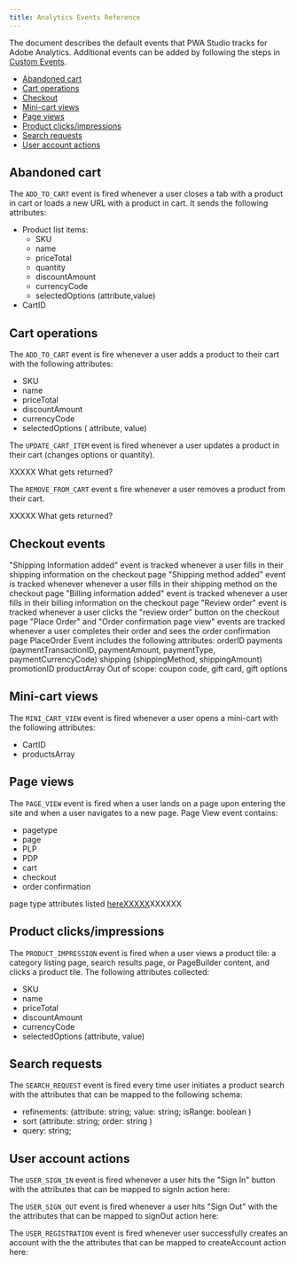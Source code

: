 ```yaml
---
title: Analytics Events Reference
---
```


The document describes the default events that PWA Studio tracks for Adobe Analytics.
Additional events can be added by following the steps in [Custom Events](XXXXXXX).

- [Abandoned cart](#abandoned-cart)
- [Cart operations](#cart-operations)
- [Checkout](#checkout-events)
- [Mini-cart views](#mini-cart-views)
- [Page views](#page-views)
- [Product clicks/impressions](#product-clicksimpressions)
- [Search requests](#search-requests)
- [User account actions](#user-account-actions)

## Abandoned cart

The `ADD_TO_CART` event is fired whenever a user closes a tab with a product in cart or loads a new URL with a product in cart.
It sends the following attributes:

- Product list items:
  - SKU
  - name
  - priceTotal
  - quantity
  - discountAmount
  - currencyCode
  - selectedOptions (attribute,value)
- CartID

## Cart operations

The `ADD_TO_CART` event is fire whenever a user adds a product to their cart with the following attributes:

- SKU
- name
- priceTotal
- discountAmount
- currencyCode
- selectedOptions ( attribute, value)

The `UPDATE_CART_ITEM` event is fired whenever a user updates a product in their cart (changes options or quantity).

XXXXX What gets returned?

The `REMOVE_FROM_CART` event s fire whenever a user removes a product from their cart.

XXXXX What gets returned?

## Checkout events

"Shipping Information added" event is tracked  whenever a user fills in their shipping information on the checkout page
"Shipping method added" event  is tracked  whenever  whenever a user fills in their shipping method on the checkout page
"Billing information added" event is tracked whenever a user fills in their billing information on the checkout page
"Review order"  event is tracked  whenever a user clicks the "review order" button on the checkout page
"Place Order" and "Order confirmation page view" events are tracked  whenever a user completes their order and sees the order confirmation page
PlaceOrder Event includes the following attributes:
orderID
payments (paymentTransactionID, paymentAmount, paymentType, paymentCurrencyCode)
shipping (shippingMethod, shippingAmount)
promotionID
productArray
Out of scope: coupon code, gift card, gift options

## Mini-cart views

The `MINI_CART_VIEW` event is fired whenever a user opens a mini-cart with the following attributes:

- CartID
- productsArray

## Page views

The `PAGE_VIEW` event is fired when a user lands on a page upon entering the site and when a user navigates to a new page.
Page View event contains:

- pagetype
- page
- PLP
- PDP
- cart
- checkout
- order confirmation

 page type attributes listed [hereXXXXX](https://wiki.corp.adobe.com/pages/viewpage.action?pageId=2503039888)XXXXXX

## Product clicks/impressions

The `PRODUCT_IMPRESSION` event is fired when a user views a product tile: a category listing page, search results page, or PageBuilder content, and clicks a product tile.
The following attributes collected:

- SKU
- name
- priceTotal
- discountAmount
- currencyCode
- selectedOptions (attribute, value)

## Search requests

The `SEARCH_REQUEST` event is fired every time user initiates a product search with the attributes that can be mapped to the following schema:

- refinements: (attribute: string; value: string; isRange: boolean )
- sort (attribute: string; order: string )
- query: string;

## User account actions

The `USER_SIGN_IN` event is fired whenever a user hits the "Sign In" button with the attributes that can be mapped to signIn action here:


The `USER_SIGN_OUT` event is fired whenever a user hits "Sign Out" with the the attributes that can be mapped to signOut action here:

The `USER_REGISTRATION` event is fired whenever user successfully creates an account with the the attributes that can be mapped to createAccount action here:

